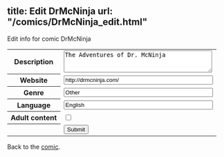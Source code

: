 title: Edit DrMcNinja
url: "/comics/DrMcNinja_edit.html"
---
Edit info for comic DrMcNinja

<form name="comic" action="http://gaepostmail.appspot.com/comic/" method="post">
<table class="comicinfo">
<tr>
<th>Description</th><td><textarea name="description" cols="40" rows="3">The Adventures of Dr. McNinja</textarea></td>
</tr>
<tr>
<th>Website</th><td><input type="text" name="url" value="http://drmcninja.com/" size="40"/></td>
</tr>
<tr>
<th>Genre</th><td><input type="text" name="genre" value="Other" size="40"/></td>
</tr>
<tr>
<th>Language</th><td><input type="text" name="language" value="English" size="40"/></td>
</tr>
<tr>
<th>Adult content</th><td><input type="checkbox" name="adult" value="adult" /></td>
</tr>
<tr>
<th></th><td>
<input type="hidden" name="comic" value="DrMcNinja" />
<input type="submit" name="submit" value="Submit" />
</td>
</tr>
</table>
</form>

Back to the [comic](DrMcNinja.html).
